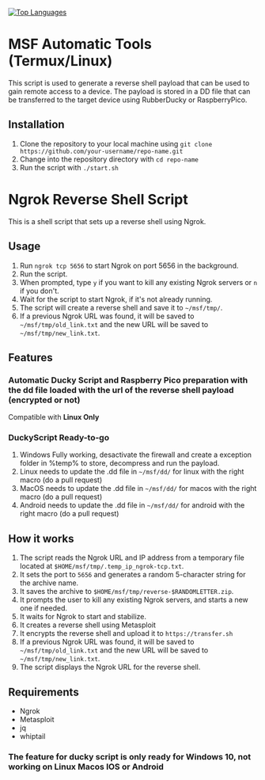 [![Top Languages](https://img.shields.io/github/languages/top/vakandi/msf?color=green&label=shell&logo=github)](https://github.com/vakandi/vakandi)
# MSF Automatic Tools (Termux/Linux)

This script is used to generate a reverse shell payload that can be used to gain remote access to a device. The payload is stored in a DD file that can be transferred to the target device using RubberDucky or RaspberryPico.

## Installation

1. Clone the repository to your local machine using `git clone https://github.com/your-username/repo-name.git`
2. Change into the repository directory with `cd repo-name`
3. Run the script with `./start.sh`

# Ngrok Reverse Shell Script

This is a shell script that sets up a reverse shell using Ngrok. 

## Usage

1. Run `ngrok tcp 5656` to start Ngrok on port 5656 in the background.
2. Run the script.
3. When prompted, type `y` if you want to kill any existing Ngrok servers or `n` if you don't.
4. Wait for the script to start Ngrok, if it's not already running.
5. The script will create a reverse shell and save it to `~/msf/tmp/`. 
6. If a previous Ngrok URL was found, it will be saved to `~/msf/tmp/old_link.txt` and the new URL will be saved to `~/msf/tmp/new_link.txt`.


## Features


### Automatic Ducky Script and Raspberry Pico preparation with the dd file loaded with the url of the reverse shell payload (encrypted or not)


Compatible with **Linux Only**



### DuckyScript Ready-to-go 
1. Windows Fully working, desactivate the firewall and create a exception folder in %temp% to store, decompress and run the payload.
2. Linux needs to update the .dd file in `~/msf/dd/` for linux with the right macro (do a pull request)
3. MacOS needs to update the .dd file in `~/msf/dd/` for macos with the right macro  (do a pull request)
4. Android needs to update the .dd file in `~/msf/dd/` for android with the right macro (do a pull request)


## How it works

1. The script reads the Ngrok URL and IP address from a temporary file located at `$HOME/msf/tmp/.temp_ip_ngrok-tcp.txt`.
2. It sets the port to `5656` and generates a random 5-character string for the archive name.
3. It saves the archive to `$HOME/msf/tmp/reverse-$RANDOMLETTER.zip`.
4. It prompts the user to kill any existing Ngrok servers, and starts a new one if needed.
5. It waits for Ngrok to start and stabilize.
6. It creates a reverse shell using Metasploit
7. It encrypts the reverse shell and upload it to `https://transfer.sh`
9. If a previous Ngrok URL was found, it will be saved to `~/msf/tmp/old_link.txt` and the new URL will be saved to `~/msf/tmp/new_link.txt`.
10. The script displays the Ngrok URL for the reverse shell.

## Requirements

- Ngrok
- Metasploit
- jq
- whiptail



### The feature for ducky script is only ready for Windows 10, not working on Linux Macos IOS or Android
